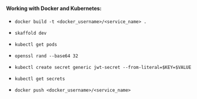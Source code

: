 #### Working with Docker and Kubernetes:

- `docker build -t <docker_username>/<service_name> .`
- `skaffold dev`

- `kubectl get pods`

- `openssl rand --base64 32`
- `kubectl create secret generic jwt-secret --from-literal=$KEY=$VALUE`
- `kubectl get secrets`

- `docker push <docker_username>/<service_name>`
